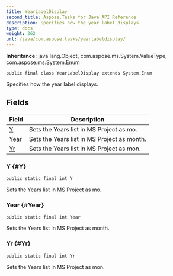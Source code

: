 ```yaml
---
title: YearLabelDisplay
second_title: Aspose.Tasks for Java API Reference
description: Specifies how the year label displays.
type: docs
weight: 362
url: /java/com.aspose.tasks/yearlabeldisplay/
---
```


**Inheritance:**
java.lang.Object, com.aspose.ms.System.ValueType, com.aspose.ms.System.Enum
```
public final class YearLabelDisplay extends System.Enum
```

Specifies how the year label displays.
## Fields

| Field | Description |
| --- | --- |
| [Y](#Y) | Sets the Years list in MS Project as mo. |
| [Year](#Year) | Sets the Years list in MS Project as month. |
| [Yr](#Yr) | Sets the Years list in MS Project as mon. |
### Y {#Y}
```
public static final int Y
```


Sets the Years list in MS Project as mo.

### Year {#Year}
```
public static final int Year
```


Sets the Years list in MS Project as month.

### Yr {#Yr}
```
public static final int Yr
```


Sets the Years list in MS Project as mon.


